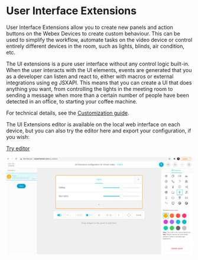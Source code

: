 # User Interface Extensions

User Interface Extensions allow you to create new panels and action buttons on the Webex Devices to create custom behaviour. This can be used to simplify the workflow, automate tasks on the video device or control entirely different devices in the room, such as lights, blinds, air condition, etc.

The UI extensions is a pure user interface without any control logic built-in. When the user interacts with the UI elements, events are generated that you as a developer can listen and react to, either with macros or external integrations using eg JSXAPI. This means that you can create a UI that does anything you want, from controlling the lights in the meeting room to sending a message when more than a certain number of people have been detected in an office, to starting your coffee machine.

For technical details, see the [Customization guide](https://www.cisco.com/c/en/us/support/collaboration-endpoints/telepresence-quick-set-series/products-installation-and-configuration-guides-list.html).

The UI Extensions editor is available on the local web interface on each device, but you can also try the editor here and export your configuration, if you wish:

<a class="button" href="https://custom-collab.cisco.com/uieditor/">Try editor</a>

<a href="https://custom-collab.cisco.com/uieditor/" target="_blank">
  <img src="/docs/images/ui-extensions-editor.png" />
</a>
